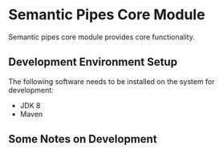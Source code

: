 # Semantic Pipes Core Module

Semantic pipes core module provides core functionality.

## Development Environment Setup

The following software needs to be installed on the system for development:

- JDK 8
- Maven

## Some Notes on Development

